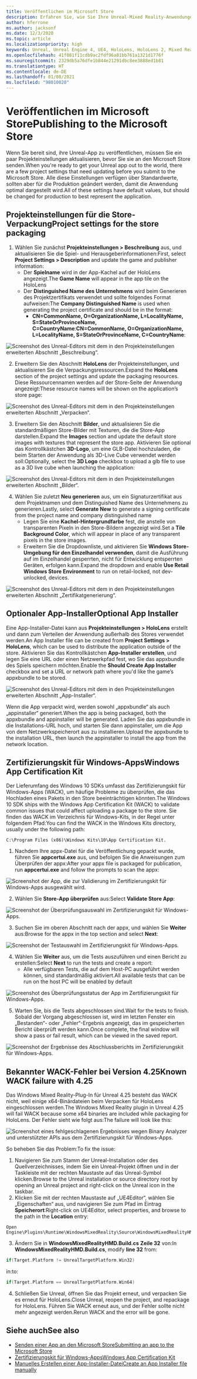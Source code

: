 ```yaml
---
title: Veröffentlichen im Microsoft Store
description: Erfahren Sie, wie Sie Ihre Unreal-Mixed Reality-Anwendungen für den Microsoft Store verpacken, zertifizieren und sie dort veröffentlichen können.
author: hferrone
ms.author: jacksonf
ms.date: 12/3/2020
ms.topic: article
ms.localizationpriority: high
keywords: Unreal, Unreal Engine 4, UE4, HoloLens, HoloLens 2, Mixed Reality, Entwicklung, Dokumentation, Leitfäden, Features, Mixed Reality-Headset, Windows Mixed Reality-Headset, Virtual Reality-Headset, Veröffentlichen, Verteilung, Microsoft Store
ms.openlocfilehash: 41f081f11cdb9ac2fdf96a81bb761a1321d1776f
ms.sourcegitcommit: 2329db5a76dfe1b844e21291dbc8ee3888ed1b81
ms.translationtype: HT
ms.contentlocale: de-DE
ms.lasthandoff: 01/08/2021
ms.locfileid: "98010020"
---
```

# <a name="publishing-to-the-microsoft-store"></a><span data-ttu-id="70a8f-104">Veröffentlichen im Microsoft Store</span><span class="sxs-lookup"><span data-stu-id="70a8f-104">Publishing to the Microsoft Store</span></span>

<span data-ttu-id="70a8f-105">Wenn Sie bereit sind, ihre Unreal-App zu veröffentlichen, müssen Sie ein paar Projekteinstellungen aktualisieren, bevor Sie sie an den Microsoft Store senden.</span><span class="sxs-lookup"><span data-stu-id="70a8f-105">When you're ready to get your Unreal app out to the world, there are a few project settings that need updating before you submit to the Microsoft Store.</span></span> <span data-ttu-id="70a8f-106">Alle diese Einstellungen verfügen über Standardwerte, sollten aber für die Produktion geändert werden, damit die Anwendung optimal dargestellt wird.</span><span class="sxs-lookup"><span data-stu-id="70a8f-106">All of these settings have default values, but should be changed for production to best represent the application.</span></span>

## <a name="project-settings-for-the-store-packaging"></a><span data-ttu-id="70a8f-107">Projekteinstellungen für die Store-Verpackung</span><span class="sxs-lookup"><span data-stu-id="70a8f-107">Project settings for the store packaging</span></span>

1. <span data-ttu-id="70a8f-108">Wählen Sie zunächst **Projekteinstellungen > Beschreibung** aus, und aktualisieren Sie die Spiel- und Herausgeberinformationen:</span><span class="sxs-lookup"><span data-stu-id="70a8f-108">First, select **Project Settings > Description** and update the game and publisher information:</span></span> 
    * <span data-ttu-id="70a8f-109">Der **Spielname** wird in der App-Kachel auf der HoloLens angezeigt.</span><span class="sxs-lookup"><span data-stu-id="70a8f-109">The **Game Name** will appear in the app tile on the HoloLens</span></span>
    * <span data-ttu-id="70a8f-110">Der **Distinguished Name des Unternehmens** wird beim Generieren des Projektzertifikats verwendet und sollte folgendes Format aufweisen:</span><span class="sxs-lookup"><span data-stu-id="70a8f-110">The **Company Distinguished Name** is used when generating the project certificate and should be in the format:</span></span> 
        * <span data-ttu-id="70a8f-111">**CN=CommonName, O=OrganizationName, L=LocalityName, S=StateOrProvinceName, C=CountryName**:</span><span class="sxs-lookup"><span data-stu-id="70a8f-111">**CN=CommonName, O=OrganizationName, L=LocalityName, S=StateOrProvinceName, C=CountryName**:</span></span>

![Screenshot des Unreal-Editors mit dem in den Projekteinstellungen erweiterten Abschnitt „Beschreibung“.](images/unreal-publishing-img-01.png)

2. <span data-ttu-id="70a8f-113">Erweitern Sie den Abschnitt **HoloLens** der Projekteinstellungen, und aktualisieren Sie die Verpackungsressourcen.</span><span class="sxs-lookup"><span data-stu-id="70a8f-113">Expand the **HoloLens** section of the project settings and update the packaging resources.</span></span>  <span data-ttu-id="70a8f-114">Diese Ressourcennamen werden auf der Store-Seite der Anwendung angezeigt:</span><span class="sxs-lookup"><span data-stu-id="70a8f-114">These resource names will be shown on the application’s store page:</span></span>

![Screenshot des Unreal-Editors mit dem in den Projekteinstellungen erweiterten Abschnitt „Verpacken“.](images/unreal-publishing-img-02.png)

3. <span data-ttu-id="70a8f-116">Erweitern Sie den Abschnitt **Bilder**, und aktualisieren Sie die standardmäßigen Store-Bilder mit Texturen, die die Store-App darstellen.</span><span class="sxs-lookup"><span data-stu-id="70a8f-116">Expand the **Images** section and update the default store images with textures that represent the store app.</span></span>  <span data-ttu-id="70a8f-117">Aktivieren Sie optional das Kontrollkästchen **3D-Logo**, um eine GLB-Datei hochzuladen, die beim Starten der Anwendung als 3D-Live Cube verwendet werden soll:</span><span class="sxs-lookup"><span data-stu-id="70a8f-117">Optionally, select the **3D Logo** checkbox to upload a glb file to use as a 3D live cube when launching the application:</span></span>

![Screenshot des Unreal-Editors mit dem in den Projekteinstellungen erweiterten Abschnitt „Bilder“.](images/unreal-publishing-img-03.png)

4. <span data-ttu-id="70a8f-119">Wählen Sie zuletzt **Neu generieren** aus, um ein Signaturzertifikat aus dem Projektnamen und dem Distinguished Name des Unternehmens zu generieren.</span><span class="sxs-lookup"><span data-stu-id="70a8f-119">Lastly, select **Generate New** to generate a signing certificate from the project name and company distinguished name</span></span>  
    * <span data-ttu-id="70a8f-120">Legen Sie eine **Kachel-Hintergrundfarbe** fest, die anstelle von transparenten Pixeln in den Store-Bildern angezeigt wird.</span><span class="sxs-lookup"><span data-stu-id="70a8f-120">Set a **Tile Background Color**, which will appear in place of any transparent pixels in the store images.</span></span>
    * <span data-ttu-id="70a8f-121">Erweitern Sie die Dropdownliste, und aktivieren Sie **Windows Store-Umgebung für den Einzelhandel verwenden**, damit die Ausführung auf im Einzelhandel gesperrten, nicht für Entwicklung entsperrten Geräten, erfolgen kann.</span><span class="sxs-lookup"><span data-stu-id="70a8f-121">Expand the dropdown and enable **Use Retail Windows Store Environment** to run on retail-locked, not dev-unlocked, devices.</span></span>

![Screenshot des Unreal-Editors mit dem in den Projekteinstellungen erweiterten Abschnitt „Zertifikatgenerierung“.](images/unreal-publishing-img-04.png)

## <a name="optional-app-installer"></a><span data-ttu-id="70a8f-123">Optionaler App-Installer</span><span class="sxs-lookup"><span data-stu-id="70a8f-123">Optional App Installer</span></span>

<span data-ttu-id="70a8f-124">Eine App-Installer-Datei kann aus **Projekteinstellungen > HoloLens** erstellt und dann zum Verteilen der Anwendung außerhalb des Stores verwendet werden.</span><span class="sxs-lookup"><span data-stu-id="70a8f-124">An App Installer file can be created from **Project Settings > HoloLens**, which can be used to distribute the application outside of the store.</span></span>  <span data-ttu-id="70a8f-125">Aktivieren Sie das Kontrollkästchen **App-Installer erstellen**, und legen Sie eine URL oder einen Netzwerkpfad fest, wo Sie das appxbundle des Spiels speichern möchten.</span><span class="sxs-lookup"><span data-stu-id="70a8f-125">Enable the **Should Create App Installer** checkbox and set a URL or network path where you'd like the game’s appxbundle to be stored.</span></span>  

![Screenshot des Unreal-Editors mit dem in den Projekteinstellungen erweiterten Abschnitt „App-Installer“.](images/unreal-publishing-img-05.png)

<span data-ttu-id="70a8f-127">Wenn die App verpackt wird, werden sowohl „appxbundle“ als auch „appinstaller“ generiert.</span><span class="sxs-lookup"><span data-stu-id="70a8f-127">When the app is being packaged, both the appxbundle and appinstaller will be generated.</span></span>  <span data-ttu-id="70a8f-128">Laden Sie das appxbundle in die Installations-URL hoch, und starten Sie dann appinstaller, um die App von dem Netzwerkspeicherort aus zu installieren.</span><span class="sxs-lookup"><span data-stu-id="70a8f-128">Upload the appxbundle to the installation URL, then launch the appinstaller to install the app from the network location.</span></span>

## <a name="windows-app-certification-kit"></a><span data-ttu-id="70a8f-129">Zertifizierungskit für Windows-Apps</span><span class="sxs-lookup"><span data-stu-id="70a8f-129">Windows App Certification Kit</span></span>

<span data-ttu-id="70a8f-130">Der Lieferumfang des Windows 10 SDKs umfasst das Zertifizierungskit für Windows-Apps (WACK), um häufige Probleme zu überprüfen, die das Hochladen eines Pakets in den Store beeinträchtigen könnten.</span><span class="sxs-lookup"><span data-stu-id="70a8f-130">The Windows 10 SDK ships with the Windows App Certification Kit (WACK) to validate common issues that could affect uploading a package to the store.</span></span>  <span data-ttu-id="70a8f-131">Sie finden das WACK im Verzeichnis für Windows-Kits, in der Regel unter folgendem Pfad:</span><span class="sxs-lookup"><span data-stu-id="70a8f-131">You can find the WACK in the Windows Kits directory, usually under the following path:</span></span> 

```
C:\Program Files (x86)\Windows Kits\10\App Certification Kit.
```

1. <span data-ttu-id="70a8f-132">Nachdem Ihre appx-Datei für die Veröffentlichung gepackt wurde, führen Sie **appcertui.exe** aus, und befolgen Sie die Anweisungen zum Überprüfen der appx:</span><span class="sxs-lookup"><span data-stu-id="70a8f-132">After your appx file is packaged for publication, run **appcertui.exe** and follow the prompts to scan the appx:</span></span>

![Screenshot der App, die zur Validierung im Zertifizierungskit für Windows-Apps ausgewählt wird.](images/unreal-publishing-img-06.png)

2. <span data-ttu-id="70a8f-134">Wählen Sie **Store-App überprüfen** aus:</span><span class="sxs-lookup"><span data-stu-id="70a8f-134">Select **Validate Store App**:</span></span>

![Screenshot der Überprüfungsauswahl im Zertifizierungskit für Windows-Apps.](images/unreal-publishing-img-07.png)

3. <span data-ttu-id="70a8f-136">Suchen Sie im oberen Abschnitt nach der appx, und wählen Sie **Weiter** aus:</span><span class="sxs-lookup"><span data-stu-id="70a8f-136">Browse for the appx in the top section and select **Next**:</span></span>

![Screenshot der Testauswahl im Zertifizierungskit für Windows-Apps.](images/unreal-publishing-img-08.png)

4. <span data-ttu-id="70a8f-138">Wählen Sie **Weiter** aus, um die Tests auszuführen und einen Bericht zu erstellen:</span><span class="sxs-lookup"><span data-stu-id="70a8f-138">Select **Next** to run the tests and create a report:</span></span>
    * <span data-ttu-id="70a8f-139">Alle verfügbaren Tests, die auf dem Host-PC ausgeführt werden können, sind standardmäßig aktiviert.</span><span class="sxs-lookup"><span data-stu-id="70a8f-139">All available tests that can be run on the host PC will be enabled by default</span></span>

![Screenshot des Überprüfungsstatus der App im Zertifizierungskit für Windows-Apps.](images/unreal-publishing-img-09.png)

5. <span data-ttu-id="70a8f-141">Warten Sie, bis die Tests abgeschlossen sind.</span><span class="sxs-lookup"><span data-stu-id="70a8f-141">Wait for the tests to finish.</span></span> <span data-ttu-id="70a8f-142">Sobald der Vorgang abgeschlossen ist, wird im letzten Fenster ein „Bestanden“- oder „Fehler“-Ergebnis angezeigt, das im gespeicherten Bericht überprüft werden kann.</span><span class="sxs-lookup"><span data-stu-id="70a8f-142">Once complete, the final window will show a pass or fail result, which can be viewed in the saved report.</span></span>

![Screenshot der Ergebnisse des Abschlussberichts im Zertifizierungskit für Windows-Apps.](images/unreal-publishing-img-10.png)

## <a name="known-wack-failure-with-425"></a><span data-ttu-id="70a8f-144">Bekannter WACK-Fehler bei Version 4.25</span><span class="sxs-lookup"><span data-stu-id="70a8f-144">Known WACK failure with 4.25</span></span>

<span data-ttu-id="70a8f-145">Das Windows Mixed Reality-Plug-In für Unreal 4.25 besteht das WACK nicht, weil einige x64-Binärdateien beim Verpacken für HoloLens eingeschlossen werden.</span><span class="sxs-lookup"><span data-stu-id="70a8f-145">The Windows Mixed Reality plugin in Unreal 4.25 will fail WACK because some x64 binaries are included while packaging for HoloLens.</span></span> <span data-ttu-id="70a8f-146">Der Fehler sieht wie folgt aus:</span><span class="sxs-lookup"><span data-stu-id="70a8f-146">The failure will look like this:</span></span>

![Screenshot eines fehlgeschlagenen Ergebnisses wegen Binary Analyzer und unterstützter APIs aus dem Zertifizierungskit für Windows-Apps.](images/unreal-publishing-img-11.png)

<span data-ttu-id="70a8f-148">So beheben Sie das Problem:</span><span class="sxs-lookup"><span data-stu-id="70a8f-148">To fix the issue:</span></span>
1. <span data-ttu-id="70a8f-149">Navigieren Sie zum Stamm der Unreal-Installation oder des Quellverzeichnisses, indem Sie ein Unreal-Projekt öffnen und in der Taskleiste mit der rechten Maustaste auf das Unreal-Symbol klicken.</span><span class="sxs-lookup"><span data-stu-id="70a8f-149">Browse to the Unreal installation or source directory root by opening an Unreal project and right-click on the Unreal icon in the taskbar.</span></span>
2. <span data-ttu-id="70a8f-150">Klicken Sie mit der rechten Maustaste auf „UE4Editor“, wählen Sie „Eigenschaften“ aus, und navigieren Sie zum Pfad im Eintrag **Speicherort**:</span><span class="sxs-lookup"><span data-stu-id="70a8f-150">Right-click on UE4Editor, select properties, and browse to the path in the **Location** entry:</span></span>

```
Open Engine\Plugins\Runtime\WindowsMixedReality\Source\WindowsMixedRealityHMD\WindowsMixedRealityHMD.Build.cs.
```

3. <span data-ttu-id="70a8f-151">Ändern Sie in **WindowsMixedRealityHMD.Build.cs** **Zeile 32** von:</span><span class="sxs-lookup"><span data-stu-id="70a8f-151">In **WindowsMixedRealityHMD.Build.cs**, modify **line 32** from:</span></span>

```cpp
if(Target.Platform != UnrealTargetPlatform.Win32)
```

<span data-ttu-id="70a8f-152">in:</span><span class="sxs-lookup"><span data-stu-id="70a8f-152">to:</span></span>

```cpp
if(Target.Platform == UnrealTargetPlatform.Win64)

```

4. <span data-ttu-id="70a8f-153">Schließen Sie Unreal, öffnen Sie das Projekt erneut, und verpacken Sie es erneut für HoloLens.</span><span class="sxs-lookup"><span data-stu-id="70a8f-153">Close Unreal, reopen the project, and repackage for HoloLens.</span></span>  <span data-ttu-id="70a8f-154">Führen Sie WACK erneut aus, und der Fehler sollte nicht mehr angezeigt werden.</span><span class="sxs-lookup"><span data-stu-id="70a8f-154">Rerun WACK and the error will be gone.</span></span> 

## <a name="see-also"></a><span data-ttu-id="70a8f-155">Siehe auch</span><span class="sxs-lookup"><span data-stu-id="70a8f-155">See also</span></span>

* [<span data-ttu-id="70a8f-156">Senden einer App an den Microsoft Store</span><span class="sxs-lookup"><span data-stu-id="70a8f-156">Submitting an app to the Microsoft Store</span></span>](../../distribute/submitting-an-app-to-the-microsoft-store.md)
* [<span data-ttu-id="70a8f-157">Zertifizierungskit für Windows-Apps</span><span class="sxs-lookup"><span data-stu-id="70a8f-157">Windows App Certification Kit</span></span>](https://developer.microsoft.com/windows/downloads/app-certification-kit)
* [<span data-ttu-id="70a8f-158">Manuelles Erstellen einer App-Installer-Datei</span><span class="sxs-lookup"><span data-stu-id="70a8f-158">Create an App Installer file manually</span></span>](https://docs.microsoft.com/windows/msix/app-installer/how-to-create-appinstaller-file)